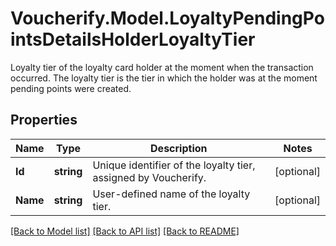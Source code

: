# Voucherify.Model.LoyaltyPendingPointsDetailsHolderLoyaltyTier
Loyalty tier of the loyalty card holder at the moment when the transaction occurred. The loyalty tier is the tier in which the holder was at the moment pending points were created.

## Properties

Name | Type | Description | Notes
------------ | ------------- | ------------- | -------------
**Id** | **string** | Unique identifier of the loyalty tier, assigned by Voucherify. | [optional] 
**Name** | **string** | User-defined name of the loyalty tier. | [optional] 

[[Back to Model list]](../README.md#documentation-for-models) [[Back to API list]](../README.md#documentation-for-api-endpoints) [[Back to README]](../README.md)


